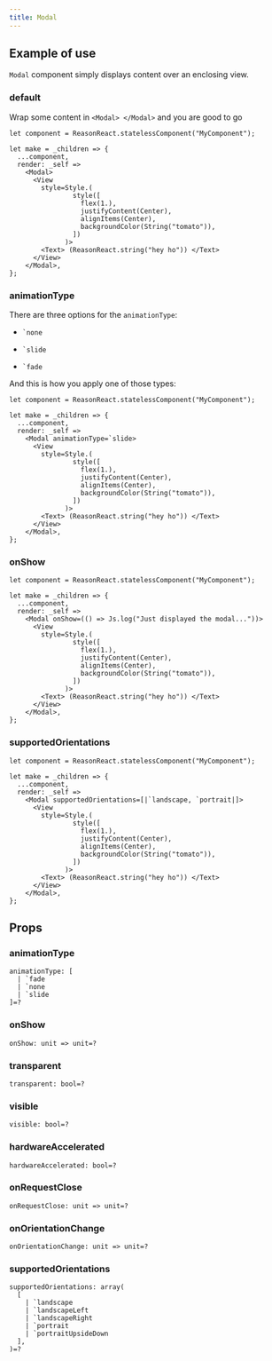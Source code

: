 ```yaml
---
title: Modal
---
```


## Example of use

`Modal` component simply displays content over an enclosing view.

### default

Wrap some content in `<Modal> </Modal>` and you are good to go

```reason
let component = ReasonReact.statelessComponent("MyComponent");

let make = _children => {
  ...component,
  render: _self =>
    <Modal>
      <View
        style=Style.(
                style([
                  flex(1.),
                  justifyContent(Center),
                  alignItems(Center),
                  backgroundColor(String("tomato")),
                ])
              )>
        <Text> (ReasonReact.string("hey ho")) </Text>
      </View>
    </Modal>,
};
```

### animationType

There are three options for the `animationType`:

- ```reason
  `none
  ```

- ```reason
  `slide
  ```

- ```reason
  `fade
  ```

And this is how you apply one of those types:

```reason
let component = ReasonReact.statelessComponent("MyComponent");

let make = _children => {
  ...component,
  render: _self =>
    <Modal animationType=`slide>
      <View
        style=Style.(
                style([
                  flex(1.),
                  justifyContent(Center),
                  alignItems(Center),
                  backgroundColor(String("tomato")),
                ])
              )>
        <Text> (ReasonReact.string("hey ho")) </Text>
      </View>
    </Modal>,
};
```

### onShow

```reason
let component = ReasonReact.statelessComponent("MyComponent");

let make = _children => {
  ...component,
  render: _self =>
    <Modal onShow=(() => Js.log("Just displayed the modal..."))>
      <View
        style=Style.(
                style([
                  flex(1.),
                  justifyContent(Center),
                  alignItems(Center),
                  backgroundColor(String("tomato")),
                ])
              )>
        <Text> (ReasonReact.string("hey ho")) </Text>
      </View>
    </Modal>,
};
```

### supportedOrientations

```reason
let component = ReasonReact.statelessComponent("MyComponent");

let make = _children => {
  ...component,
  render: _self =>
    <Modal supportedOrientations=[|`landscape, `portrait|]>
      <View
        style=Style.(
                style([
                  flex(1.),
                  justifyContent(Center),
                  alignItems(Center),
                  backgroundColor(String("tomato")),
                ])
              )>
        <Text> (ReasonReact.string("hey ho")) </Text>
      </View>
    </Modal>,
};
```

## Props

### animationType

```reason
animationType: [
  | `fade
  | `none
  | `slide
]=?
```

### onShow

```reason
onShow: unit => unit=?
```

### transparent

```reason
transparent: bool=?
```

### visible

```reason
visible: bool=?
```

### hardwareAccelerated

```reason
hardwareAccelerated: bool=?
```

### onRequestClose

```reason
onRequestClose: unit => unit=?
```

### onOrientationChange

```reason
onOrientationChange: unit => unit=?
```

### supportedOrientations

```reason
supportedOrientations: array(
  [
    | `landscape
    | `landscapeLeft
    | `landscapeRight
    | `portrait
    | `portraitUpsideDown
  ],
)=?
```

